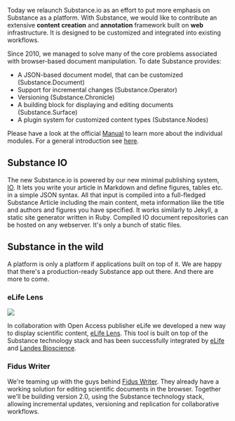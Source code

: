 Today we relaunch Substance.io as an effort to put more emphasis on Substance as a platform. With Substance, we would like to contribute an extensive **content creation** and **annotation** framework built on **web** infrastructure. It is designed to be customized and integrated into existing workflows.

Since 2010, we managed to solve many of the core problems associated with browser-based document manipulation. To date Substance provides:

- A JSON-based document model, that can be customized (Substance.Document)
- Support for incremental changes (Substance.Operator)
- Versioning (Substance.Chronicle)
- A building block for displaying and editing documents (Substance.Surface)
- A plugin system for customized content types (Substance.Nodes)

Please have a look at the official [Manual](#substance/manual) to learn more about the individual modules. For a general introduction see [here](#about).

## Substance IO

The new Substance.io is powered by our new minimal publishing system, [IO](http://github.com/substance.io). It lets you write your article in Markdown and define figures, tables etc. in a simple JSON syntax. All that input is compiled into a full-fledged Substance Article including the main content, meta information like the title and authors and figures you have specified. It works similarly to Jekyll, a static site generator written in Ruby. Compiled IO document repositories can be hosted on any webserver. It's only a bunch of static files.

## Substance in the wild

A platform is only a platform if applications built on top of it. We are happy that there's a production-ready Substance app out there. And there are more to come.

### eLife Lens

![](http://backbonejs.org/docs/images/lens.png)

In collaboration with Open Access publisher eLife we developed a new way to display scientific content, [eLife Lens](http://lens.substance.io). This tool is built on top of the Substance technology stack and has been successfully integrated by [eLife](http://lens.elifesciences.org/00311/) and  [Landes Bioscience](http://landesbioscience.com).

### Fidus Writer

We're teaming up with the guys behind [Fidus Writer](http://fiduswriter.org/). They already have a working solution for editing scientific documents in the browser. Together we'll be building version 2.0, using the Substance technology stack, allowing incremental updates, versioning and replication for collaborative workflows. 